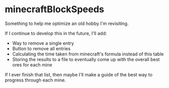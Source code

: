 # minecraftBlockSpeeds
Something to help me optimize an old hobby I'm revisiting.

If I continue to develop this in the future, I'll add:
 - Way to remove a single entry
 - Button to remove all entries
 - Calculating the time taken from minecraft's formula instead of this table
 - Storing the results to a file to eventually come up with the overall best ores for each mine

If I ever finish that list, then maybe I'll make a guide of the best way to progress through each mine.
